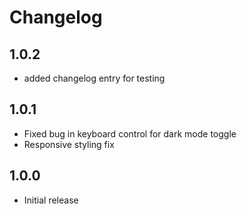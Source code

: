 # Changelog

## 1.0.2
- added changelog entry for testing

## 1.0.1
- Fixed bug in keyboard control for dark mode toggle
- Responsive styling fix

## 1.0.0
- Initial release
